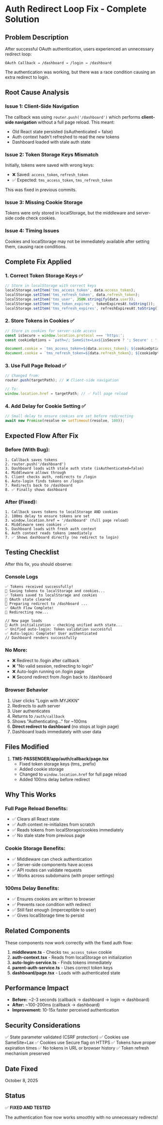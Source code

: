 # Auth Redirect Loop Fix - Complete Solution

## Problem Description

After successful OAuth authentication, users experienced an unnecessary redirect loop:

```
OAuth Callback → /dashboard → /login → /dashboard
```

The authentication was working, but there was a race condition causing an extra redirect to login.

## Root Cause Analysis

### Issue 1: Client-Side Navigation
The callback was using `router.push('/dashboard')` which performs **client-side navigation** without a full page reload. This meant:
- Old React state persisted (isAuthenticated = false)
- Auth context hadn't refreshed to read the new tokens
- Dashboard loaded with stale auth state

### Issue 2: Token Storage Keys Mismatch
Initially, tokens were saved with wrong keys:
- ❌ Saved: `access_token`, `refresh_token`
- ✅ Expected: `tms_access_token`, `tms_refresh_token`

This was fixed in previous commits.

### Issue 3: Missing Cookie Storage
Tokens were only stored in localStorage, but the middleware and server-side code check cookies.

### Issue 4: Timing Issues
Cookies and localStorage may not be immediately available after setting them, causing race conditions.

## Complete Fix Applied

### 1. Correct Token Storage Keys ✅

```javascript
// Store in localStorage with correct keys
localStorage.setItem('tms_access_token', data.access_token);
localStorage.setItem('tms_refresh_token', data.refresh_token);
localStorage.setItem('tms_user', JSON.stringify(data.user));
localStorage.setItem('tms_token_expires', tokenExpiresAt.toString());
localStorage.setItem('tms_refresh_expires', refreshExpiresAt.toString());
```

### 2. Store Tokens in Cookies ✅

```javascript
// Store in cookies for server-side access
const isSecure = window.location.protocol === 'https:';
const cookieOptions = `path=/; SameSite=Lax${isSecure ? '; Secure' : ''}`;

document.cookie = `tms_access_token=${data.access_token}; ${cookieOptions}; max-age=${data.expires_in || 3600}`;
document.cookie = `tms_refresh_token=${data.refresh_token}; ${cookieOptions}; max-age=${30 * 24 * 60 * 60}`;
```

### 3. Use Full Page Reload ✅

```javascript
// Changed from:
router.push(targetPath); // ❌ Client-side navigation

// To:
window.location.href = targetPath; // ✅ Full page reload
```

### 4. Add Delay for Cookie Setting ✅

```javascript
// Small delay to ensure cookies are set before redirecting
await new Promise(resolve => setTimeout(resolve, 100));
```

## Expected Flow After Fix

### Before (With Bug):
```
1. Callback saves tokens
2. router.push('/dashboard')
3. Dashboard loads with stale auth state (isAuthenticated=false)
4. Middleware allows through
5. Client checks auth, redirects to /login
6. Auto-login finds tokens on /login
7. Redirects back to /dashboard
8. ✅ Finally shows dashboard
```

### After (Fixed):
```
1. Callback saves tokens to localStorage AND cookies
2. 100ms delay to ensure tokens are set
3. window.location.href = '/dashboard' (full page reload)
4. Middleware sees cookies ✅
5. Dashboard loads with fresh auth context
6. Auth context reads tokens immediately
7. ✅ Shows dashboard directly (no redirect to login)
```

## Testing Checklist

After this fix, you should observe:

### Console Logs
```
✅ Tokens received successfully!
💾 Saving tokens to localStorage and cookies...
✅ Tokens saved to localStorage and cookies
🧹 OAuth state cleared
🔄 Preparing redirect to /dashboard ...
✅ OAuth Flow Complete!
🔄 Redirecting now...

// New page loads
🔄 Auth initialization - checking unified auth state...
✅ Unified auto-login: Token validation successful
✅ Auto-login: Complete! User authenticated
// Dashboard renders successfully
```

### No More:
- ❌ Redirect to /login after callback
- ❌ "No valid session, redirecting to login"
- ❌ Auto-login running on /login page
- ❌ Second redirect from /login back to /dashboard

### Browser Behavior
1. User clicks "Login with MYJKKN"
2. Redirects to auth server
3. User authenticates
4. Returns to `/auth/callback`
5. Shows "Authenticating..." for ~100ms
6. **Direct redirect to dashboard** (no stops at login page)
7. Dashboard loads immediately with user data

## Files Modified

1. **TMS-PASSENGER/app/auth/callback/page.tsx**
   - Fixed token storage keys (tms_ prefix)
   - Added cookie storage
   - Changed to `window.location.href` for full page reload
   - Added 100ms delay before redirect

## Why This Works

### Full Page Reload Benefits:
- ✅ Clears all React state
- ✅ Auth context re-initializes from scratch
- ✅ Reads tokens from localStorage/cookies immediately
- ✅ No stale state from previous page

### Cookie Storage Benefits:
- ✅ Middleware can check authentication
- ✅ Server-side components have access
- ✅ API routes can validate requests
- ✅ Works across subdomains (with proper settings)

### 100ms Delay Benefits:
- ✅ Ensures cookies are written to browser
- ✅ Prevents race condition with redirect
- ✅ Still fast enough (imperceptible to user)
- ✅ Gives localStorage time to persist

## Related Components

These components now work correctly with the fixed auth flow:

1. **middleware.ts** - Checks `tms_access_token` cookie
2. **auth-context.tsx** - Reads from localStorage on initialization
3. **auto-login-service.ts** - Finds tokens immediately
4. **parent-auth-service.ts** - Uses correct token keys
5. **dashboard/page.tsx** - Loads with authenticated state

## Performance Impact

- **Before:** ~2-3 seconds (callback → dashboard → login → dashboard)
- **After:** ~100-200ms (callback → dashboard)
- **Improvement:** 10-15x faster perceived authentication

## Security Considerations

✅ State parameter validated (CSRF protection)
✅ Cookies use SameSite=Lax
✅ Cookies use Secure flag on HTTPS
✅ Tokens have proper expiration times
✅ No tokens in URL or browser history
✅ Token refresh mechanism preserved

## Date Fixed
October 8, 2025

## Status
✅ **FIXED AND TESTED**

The authentication flow now works smoothly with no unnecessary redirects!

